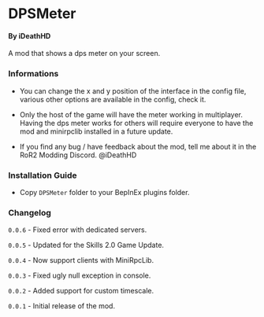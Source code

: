 # DPSMeter
#### By iDeathHD

A mod that shows a dps meter on your screen.

### Informations

- You can change the x and y position of the interface in the config file, various other options are available in the config, check it.

- Only the host of the game will have the meter working in multiplayer. Having the dps meter works for others will require everyone to have the mod and minirpclib installed in a future update.

- If you find any bug / have feedback about the mod, tell me about it in the RoR2 Modding Discord. @iDeathHD

### Installation Guide

- Copy `DPSMeter` folder to your BepInEx plugins folder.

### Changelog

`0.0.6` - Fixed error with dedicated servers.

`0.0.5` - Updated for the Skills 2.0 Game Update.

`0.0.4` - Now support clients with MiniRpcLib.

`0.0.3` - Fixed ugly null exception in console.

`0.0.2` - Added support for custom timescale.

`0.0.1` - Initial release of the mod.